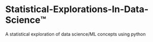 # Statistical-Explorations-In-Data-Science™️
A statistical exploration of data science/ML concepts using python

